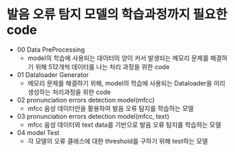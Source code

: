 # 발음 오류 탐지 모델의 학습과정까지 필요한 code
- 00 Data PreProcessing
  - model의 학습에 사용되는 데이터의 양이 커서 발생되는 메모리 문제를 해결하기 위해 512개씩 데이터를 나는 처리 과정을 위한 code
- 01 Dataloader Generator
  - 메모리 문제를 해결하기 위해, model의 학습에 사용되는 Dataloader을 미리 생성하는 처리과정을 위한 code
- 02 pronunciation errors detection model(mfcc)
  - mfcc 음성 데이터만을 활용하여 발음 오류 탐지를 학습하는 모델
- 03 pronunciation errors detection model(mfcc, text)
  - mfcc 음성 데이터와 text data를 기반으로 발음 오류 탐지를 학습하는 모델
- 04 model Test
  - 각 모델의 오류 클래스에 대한 threshold를 구하기 위해 test하는 모델
